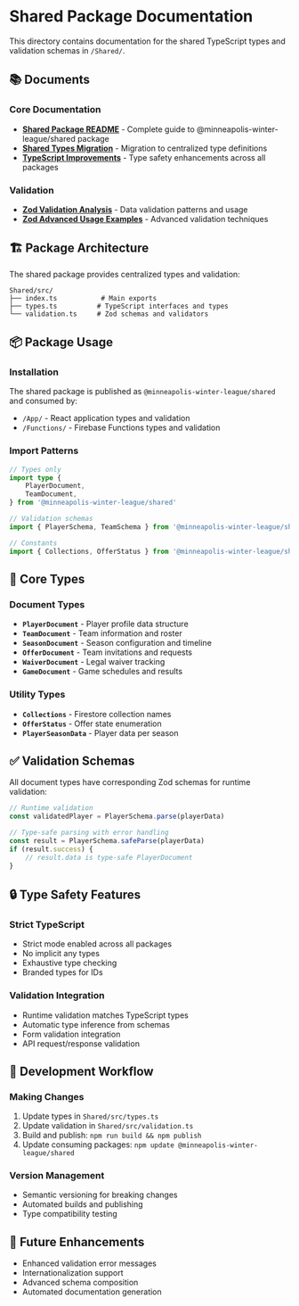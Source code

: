 # Shared Package Documentation

This directory contains documentation for the shared TypeScript types and validation schemas in `/Shared/`.

## 📚 Documents

### Core Documentation

- **[Shared Package README](./SHARED_PACKAGE_README.md)** - Complete guide to @minneapolis-winter-league/shared package
- **[Shared Types Migration](./SHARED_TYPES_MIGRATION.md)** - Migration to centralized type definitions
- **[TypeScript Improvements](./TYPESCRIPT_IMPROVEMENTS.md)** - Type safety enhancements across all packages

### Validation

- **[Zod Validation Analysis](./ZOD_VALIDATION_ANALYSIS.md)** - Data validation patterns and usage
- **[Zod Advanced Usage Examples](./ZOD_ADVANCED_USAGE_EXAMPLES.md)** - Advanced validation techniques

## 🏗️ Package Architecture

The shared package provides centralized types and validation:

```
Shared/src/
├── index.ts           # Main exports
├── types.ts          # TypeScript interfaces and types
└── validation.ts     # Zod schemas and validators
```

## 📦 Package Usage

### Installation

The shared package is published as `@minneapolis-winter-league/shared` and consumed by:

- `/App/` - React application types and validation
- `/Functions/` - Firebase Functions types and validation

### Import Patterns

```typescript
// Types only
import type {
	PlayerDocument,
	TeamDocument,
} from '@minneapolis-winter-league/shared'

// Validation schemas
import { PlayerSchema, TeamSchema } from '@minneapolis-winter-league/shared'

// Constants
import { Collections, OfferStatus } from '@minneapolis-winter-league/shared'
```

## 🔧 Core Types

### Document Types

- **`PlayerDocument`** - Player profile data structure
- **`TeamDocument`** - Team information and roster
- **`SeasonDocument`** - Season configuration and timeline
- **`OfferDocument`** - Team invitations and requests
- **`WaiverDocument`** - Legal waiver tracking
- **`GameDocument`** - Game schedules and results

### Utility Types

- **`Collections`** - Firestore collection names
- **`OfferStatus`** - Offer state enumeration
- **`PlayerSeasonData`** - Player data per season

## ✅ Validation Schemas

All document types have corresponding Zod schemas for runtime validation:

```typescript
// Runtime validation
const validatedPlayer = PlayerSchema.parse(playerData)

// Type-safe parsing with error handling
const result = PlayerSchema.safeParse(playerData)
if (result.success) {
	// result.data is type-safe PlayerDocument
}
```

## 🔒 Type Safety Features

### Strict TypeScript

- Strict mode enabled across all packages
- No implicit any types
- Exhaustive type checking
- Branded types for IDs

### Validation Integration

- Runtime validation matches TypeScript types
- Automatic type inference from schemas
- Form validation integration
- API request/response validation

## 🚀 Development Workflow

### Making Changes

1. Update types in `Shared/src/types.ts`
2. Update validation in `Shared/src/validation.ts`
3. Build and publish: `npm run build && npm publish`
4. Update consuming packages: `npm update @minneapolis-winter-league/shared`

### Version Management

- Semantic versioning for breaking changes
- Automated builds and publishing
- Type compatibility testing

## 🔮 Future Enhancements

- Enhanced validation error messages
- Internationalization support
- Advanced schema composition
- Automated documentation generation
